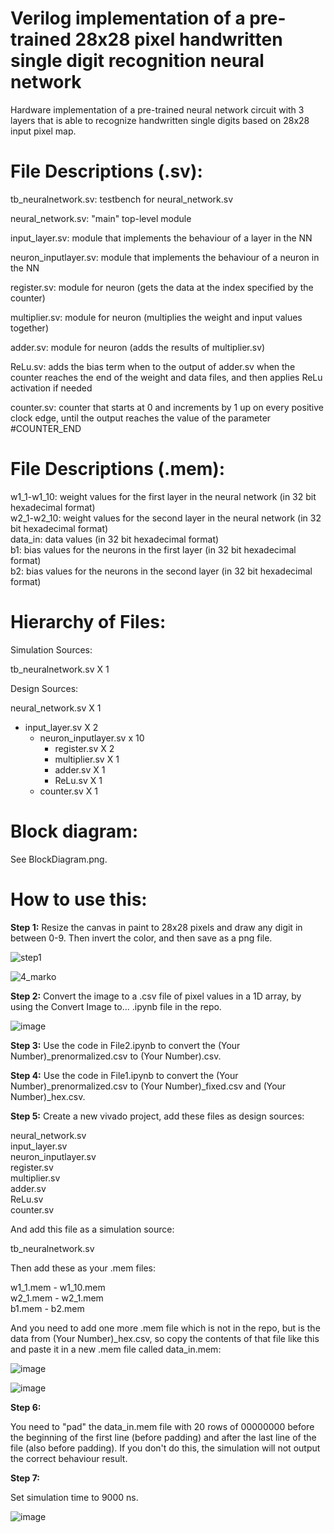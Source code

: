 # Verilog implementation of a pre-trained 28x28 pixel handwritten single digit recognition neural network   
Hardware implementation of a pre-trained neural network circuit with 3 layers that is able to recognize handwritten single digits based on 28x28 input pixel map.


# __File Descriptions (.sv):__  

tb_neuralnetwork.sv: testbench for neural_network.sv  

neural_network.sv: "main" top-level module  

input_layer.sv: module that implements the behaviour of a layer in the NN  

neuron_inputlayer.sv: module that implements the behaviour of a neuron in the NN  

register.sv: module for neuron (gets the data at the index specified by the counter)  

multiplier.sv: module for neuron (multiplies the weight and input values together)  

adder.sv: module for neuron (adds the results of multiplier.sv)  

ReLu.sv: adds the bias term when to the output of adder.sv when the counter reaches the end of the weight and data files, and then applies ReLu activation if needed    

counter.sv: counter that starts at 0 and increments by 1 up on every positive clock edge, until the output reaches the value of the parameter #COUNTER_END  

# __File Descriptions (.mem):__  

w1_1-w1_10: weight values for the first layer in the neural network (in 32 bit hexadecimal format)  
w2_1-w2_10: weight values for the second layer in the neural network (in 32 bit hexadecimal format)  
data_in: data values (in 32 bit hexadecimal format)  
b1: bias values for the neurons in the first layer (in 32 bit hexadecimal format)  
b2: bias values for the neurons in the second layer (in 32 bit hexadecimal format)  

# __Hierarchy of Files:__  

Simulation Sources:  

tb_neuralnetwork.sv X 1  

Design Sources:  

neural_network.sv X 1  
- input_layer.sv X 2  
  - neuron_inputlayer.sv x 10  
    - register.sv X 2   
    - multiplier.sv X 1  
    - adder.sv X 1  
    - ReLu.sv X 1  
  - counter.sv X 1  


# __Block diagram:__  

See BlockDiagram.png.

# __How to use this:__  

__Step 1:__ Resize the canvas in paint to 28x28 pixels and draw any digit in between 0-9. Then invert the color, and then save as a png file.  

![step1](https://user-images.githubusercontent.com/126916558/226153939-a270a304-ffdd-441f-9ab8-3864d5d8588b.PNG)  

![4_marko](https://user-images.githubusercontent.com/126916558/226153957-6ccf1e24-eeb7-4f53-a865-bc0ab9c67455.png)  

__Step 2:__ Convert the image to a .csv file of pixel values in a 1D array, by using the Convert Image to... .ipynb file in the repo.

![image](https://user-images.githubusercontent.com/126916558/226154252-f089e756-2f3c-4040-ad4d-10e4ba2af39d.png)

__Step 3:__ Use the code in File2.ipynb to convert the (Your Number)_prenormalized.csv to (Your Number).csv.

__Step 4:__ Use the code in File1.ipynb to convert the (Your Number)_prenormalized.csv to (Your Number)_fixed.csv and (Your Number)_hex.csv.

__Step 5:__ Create a new vivado project, add these files as design sources:

neural_network.sv  
input_layer.sv  
neuron_inputlayer.sv  
register.sv  
multiplier.sv  
adder.sv  
ReLu.sv  
counter.sv  

And add this file as a simulation source:  

tb_neuralnetwork.sv  

Then add these as your .mem files:  

w1_1.mem - w1_10.mem  
w2_1.mem - w2_1.mem  
b1.mem - b2.mem  

And you need to add one more .mem file which is not in the repo, but is the data from (Your Number)_hex.csv, so copy the contents of that file like this and paste it in a new .mem file called data_in.mem:  

![image](https://user-images.githubusercontent.com/126916558/226155214-3d7989a4-a81a-48fc-ad31-e44e19e38694.png)  

![image](https://user-images.githubusercontent.com/126916558/226155244-bee87bdf-fec7-458c-9af4-4af6cbe4dacb.png)  

__Step 6:__  

You need to "pad" the data_in.mem file with 20 rows of 00000000 before the beginning of the first line (before padding) and after the last line of the file (also before padding). If you don't do this, the simulation will not output the correct behaviour result.

__Step 7:__  

Set simulation time to 9000 ns.

![image](https://user-images.githubusercontent.com/126916558/226156390-75ed374c-9bd6-4271-a664-5a40d72d7718.png)







